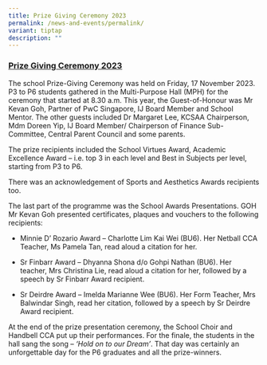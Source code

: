 ```yaml
---
title: Prize Giving Ceremony 2023
permalink: /news-and-events/permalink/
variant: tiptap
description: ""
---
```

<h3><strong><u>Prize Giving Ceremony 2023</u></strong></h3><p>The school Prize-Giving Ceremony was held on Friday, 17 November 2023. P3 to P6 students gathered in the Multi-Purpose Hall (MPH) for the ceremony that started at 8.30 a.m. This year, the Guest-of-Honour was Mr Kevan Goh, Partner of PwC Singapore, IJ Board Member and School Mentor. The other guests included Dr Margaret Lee, KCSAA Chairperson, Mdm Doreen Yip, IJ Board Member/ Chairperson of Finance Sub-Committee, Central Parent Council and some parents.</p><p>The prize recipients included the School Virtues Award, Academic Excellence Award – i.e. top 3 in each level and Best in Subjects per level, starting from P3 to P6.&nbsp;&nbsp;&nbsp;&nbsp;&nbsp;&nbsp;&nbsp;&nbsp;&nbsp;&nbsp;&nbsp;&nbsp;&nbsp;</p><p>There was an acknowledgement of Sports and Aesthetics Awards recipients too.</p><p>The last part of the programme was the School Awards Presentations. GOH Mr Kevan Goh presented certificates, plaques and vouchers to the following recipients:</p><ul data-tight="true" class="tight"><li><p>Minnie D’ Rozario Award – Charlotte Lim Kai Wei (BU6). Her Netball CCA Teacher, Ms Pamela Tan, read aloud a citation for her.</p></li><li><p>Sr Finbarr Award – Dhyanna Shona d/o Gohpi Nathan (BU6). Her teacher, Mrs Christina Lie, read aloud a citation for her, followed by a speech by Sr Finbarr Award recipient.</p></li><li><p>Sr Deirdre Award – Imelda Marianne Wee (BU6). Her Form Teacher, Mrs Balwindar Singh, read her citation, followed by a speech by Sr Deirdre Award recipient.</p></li></ul><p>At the end of the prize presentation ceremony, the School Choir and Handbell CCA put up their performances. For the finale, the students in the hall sang the song – <em>‘Hold on to our Dream’</em>. That day was certainly an unforgettable day for the P6 graduates and all the prize-winners.</p><p>&nbsp;</p>